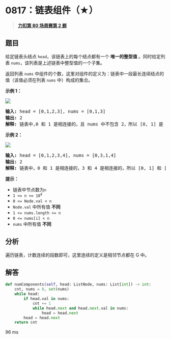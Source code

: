 # 0817：链表组件（★）


> <u>**[力扣第 80 场周赛第 2 题](https://leetcode.cn/problems/linked-list-components/)**</u>

## 题目

<p>给定链表头结点 <code>head</code>，该链表上的每个结点都有一个 <strong>唯一的整型值</strong> 。同时给定列表 <code>nums</code>，该列表是上述链表中整型值的一个子集。</p>

<p>返回列表 <code>nums</code> 中组件的个数，这里对组件的定义为：链表中一段最长连续结点的值（该值必须在列表 <code>nums</code> 中）构成的集合。</p>



<p><strong>示例 1：</strong></p>

<p><img src="https://assets.leetcode.com/uploads/2021/07/22/lc-linkedlistcom1.jpg" /></p>

<pre>
<strong>输入:</strong> head = [0,1,2,3], nums = [0,1,3]
<strong>输出:</strong> 2
<strong>解释:</strong> 链表中,0 和 1 是相连接的，且 nums 中不包含 2，所以 [0, 1] 是 nums 的一个组件，同理 [3] 也是一个组件，故返回 2。</pre>

<p><strong>示例 2：</strong></p>

<p><strong> </strong><img src="https://assets.leetcode.com/uploads/2021/07/22/lc-linkedlistcom2.jpg" /></p>

<pre>
<strong>输入:</strong> head = [0,1,2,3,4], nums = [0,3,1,4]
<strong>输出:</strong> 2
<strong>解释:</strong> 链表中，0 和 1 是相连接的，3 和 4 是相连接的，所以 [0, 1] 和 [3, 4] 是两个组件，故返回 2。</pre>



<p><strong>提示：</strong></p>

<ul>
<li>链表中节点数为<code>n</code></li>
<li><code>1 &lt;= n &lt;= 10<sup>4</sup></code></li>
<li><code>0 &lt;= Node.val &lt; n</code></li>
<li><code>Node.val</code> 中所有值 <strong>不同</strong></li>
<li><code>1 &lt;= nums.length &lt;= n</code></li>
<li><code>0 &lt;= nums[i] &lt; n</code></li>
<li><code>nums</code> 中所有值 <strong>不同</strong></li>
</ul>


## 分析

遍历链表，计数连续的段数即可，这里连续的定义是相邻节点都在 G 中。


## 解答

```python
def numComponents(self, head: ListNode, nums: List[int]) -> int:
	cnt, nums = 0, set(nums)
	while head:
		if head.val in nums:
			cnt += 1
			while head.next and head.next.val in nums:
				head = head.next
		head = head.next
	return cnt
```

96 ms

